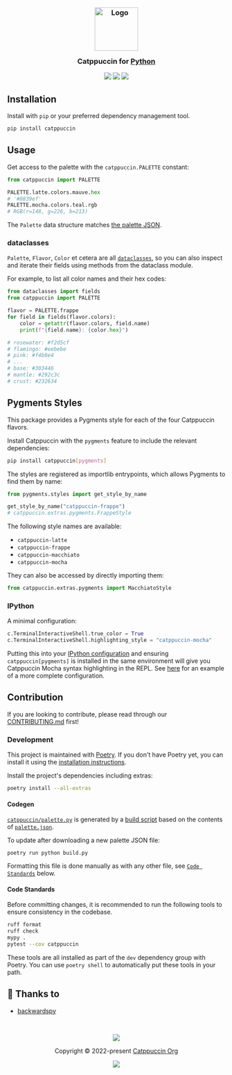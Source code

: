<h3 align="center">
	<img src="https://raw.githubusercontent.com/catppuccin/catppuccin/main/assets/logos/exports/1544x1544_circle.png" width="100" alt="Logo"/><br/>
	<img src="https://raw.githubusercontent.com/catppuccin/catppuccin/main/assets/misc/transparent.png" height="30" width="0px"/>
	Catppuccin for <a href="https://www.python.org/">Python</a>
	<img src="https://raw.githubusercontent.com/catppuccin/catppuccin/main/assets/misc/transparent.png" height="30" width="0px"/>
</h3>

<p align="center">
	<a href="https://github.com/catppuccin/python/stargazers"><img src="https://img.shields.io/github/stars/catppuccin/python?colorA=363a4f&colorB=b7bdf8&style=for-the-badge"></a>
	<a href="https://github.com/catppuccin/python/issues"><img src="https://img.shields.io/github/issues/catppuccin/python?colorA=363a4f&colorB=f5a97f&style=for-the-badge"></a>
	<a href="https://github.com/catppuccin/python/contributors"><img src="https://img.shields.io/github/contributors/catppuccin/python?colorA=363a4f&colorB=a6da95&style=for-the-badge"></a>
</p>

## Installation

Install with `pip` or your preferred dependency management tool.

```bash
pip install catppuccin
```

## Usage

Get access to the palette with the `catppuccin.PALETTE` constant:

```python
from catppuccin import PALETTE

PALETTE.latte.colors.mauve.hex
# '#8839ef'
PALETTE.mocha.colors.teal.rgb
# RGB(r=148, g=226, b=213)
```

The `Palette` data structure matches [the palette JSON](https://github.com/catppuccin/palette/blob/main/palette.json).

### dataclasses

`Palette`, `Flavor`, `Color` et cetera are all [`dataclasses`](https://docs.python.org/3/library/dataclasses.html),
so you can also inspect and iterate their fields using methods from the dataclass module.

For example, to list all color names and their hex codes:

```python
from dataclasses import fields
from catppuccin import PALETTE

flavor = PALETTE.frappe
for field in fields(flavor.colors):
    color = getattr(flavor.colors, field.name)
    print(f"{field.name}: {color.hex}")

# rosewater: #f2d5cf
# flamingo: #eebebe
# pink: #f4b8e4
# ...
# base: #303446
# mantle: #292c3c
# crust: #232634
```

## Pygments Styles

This package provides a Pygments style for each of the four Catppuccin flavors.

Install Catppuccin with the `pygments` feature to include the relevant dependencies:

```bash
pip install catppuccin[pygments]
```

The styles are registered as importlib entrypoints, which allows Pygments to
find them by name:

```python
from pygments.styles import get_style_by_name

get_style_by_name("catppuccin-frappe")
# catppuccin.extras.pygments.FrappeStyle
```

The following style names are available:

 - `catppuccin-latte`
 - `catppuccin-frappe`
 - `catppuccin-macchiato`
 - `catppuccin-mocha`

They can also be accessed by directly importing them:

```python
from catppuccin.extras.pygments import MacchiatoStyle
```

### IPython

A minimal configuration:

```python
c.TerminalInteractiveShell.true_color = True
c.TerminalInteractiveShell.highlighting_style = "catppuccin-mocha"
```

Putting this into your [IPython configuration](https://ipython.readthedocs.io/en/stable/config/intro.html)
and ensuring `catppuccin[pygments]` is installed in the same environment will
give you Catppuccin Mocha syntax highlighting in the REPL. See [here](https://github.com/backwardspy/dots/blob/f6991570d6691212e27e266517656192f910ccbf/dot_config/ipython/profile_default/ipython_config.py)
for an example of a more complete configuration.

## Contribution

If you are looking to contribute, please read through our
[CONTRIBUTING.md](https://github.com/catppuccin/.github/blob/main/CONTRIBUTING.md)
first!

### Development

This project is maintained with [Poetry](https://python-poetry.org). If you
don't have Poetry yet, you can install it using the [installation
instructions](https://python-poetry.org/docs/#installation).

Install the project's dependencies including extras:

```bash
poetry install --all-extras
```

#### Codegen

[`catppuccin/palette.py`](./catppuccin/palette.py) is generated by a [build script](`./build.py`) based on the contents of [`palette.json`](./palette.json).

To update after downloading a new palette JSON file:

```console
poetry run python build.py
```

Formatting this file is done manually as with any other file, see [`Code Standards`](#code-standards) below.

#### Code Standards

Before committing changes, it is recommended to run the following tools to
ensure consistency in the codebase.

```bash
ruff format
ruff check
mypy .
pytest --cov catppuccin
```

These tools are all installed as part of the `dev` dependency group with
Poetry. You can use `poetry shell` to automatically put these tools in your
path.


## 💝 Thanks to

- [backwardspy](https://github.com/backwardspy)

&nbsp;

<p align="center">
	<img src="https://raw.githubusercontent.com/catppuccin/catppuccin/main/assets/footers/gray0_ctp_on_line.svg?sanitize=true" />
</p>
<p align="center">
	Copyright &copy; 2022-present <a href="https://github.com/catppuccin" target="_blank">Catppuccin Org</a>
</p>
<p align="center">
	<a href="https://github.com/catppuccin/catppuccin/blob/main/LICENSE"><img src="https://img.shields.io/static/v1.svg?style=for-the-badge&label=License&message=MIT&logoColor=d9e0ee&colorA=363a4f&colorB=b7bdf8"/></a>
</p>
